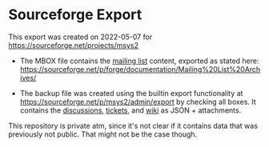 # Sourceforge Export

This export was created on 2022-05-07 for https://sourceforge.net/projects/msys2

* The MBOX file contains the [mailing
  list](https://sourceforge.net/p/msys2/mailman/msys2-users/) content, exported
  as stated here:
  https://sourceforge.net/p/forge/documentation/Mailing%20List%20Archives/

* The backup file was created using the builtin export functionality at
  https://sourceforge.net/p/msys2/admin/export by checking all boxes. It
  contains the [discussions](https://sourceforge.net/p/msys2/discussion/),
  [tickets](https://sourceforge.net/p/msys2/tickets/), and
  [wiki](https://sourceforge.net/p/msys2/wiki/) as JSON + attachments.

This repository is private atm, since it's not clear if it contains data that
was previously not public. That might not be the case though.
